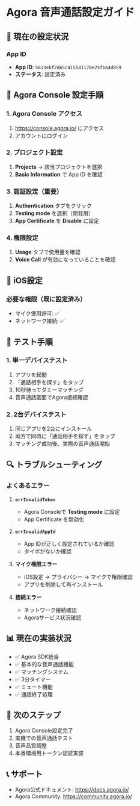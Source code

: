 # Agora 音声通話設定ガイド

## 🎯 現在の設定状況

### App ID
- **App ID**: `5633ebf2d65c415581178e25fb64d859`
- **ステータス**: 設定済み

## 🔧 Agora Console 設定手順

### 1. Agora Console アクセス
1. https://console.agora.io/ にアクセス
2. アカウントにログイン

### 2. プロジェクト設定
1. **Projects** → 該当プロジェクトを選択
2. **Basic Information** で App ID を確認

### 3. 認証設定（重要）
1. **Authentication** タブをクリック
2. **Testing mode** を選択（開発用）
3. **App Certificate** を **Disable** に設定

### 4. 権限設定
1. **Usage** タブで使用量を確認
2. **Voice Call** が有効になっていることを確認

## 📱 iOS設定

### 必要な権限（既に設定済み）
- マイク使用許可: ✅
- ネットワーク接続: ✅

## 🧪 テスト手順

### 1. 単一デバイステスト
1. アプリを起動
2. 「通話相手を探す」をタップ
3. 10秒待ってダミーマッチング
4. 音声通話画面でAgora接続確認

### 2. 2台デバイステスト
1. 同じアプリを2台にインストール
2. 両方で同時に「通話相手を探す」をタップ
3. マッチング成功後、実際の音声通話開始

## 🔍 トラブルシューティング

### よくあるエラー

1. **`errInvalidToken`**
   - Agora Consoleで **Testing mode** に設定
   - App Certificate を無効化

2. **`errInvalidAppId`**
   - App IDが正しく設定されているか確認
   - タイポがないか確認

3. **マイク権限エラー**
   - iOS設定 → プライバシー → マイクで権限確認
   - アプリを削除して再インストール

4. **接続エラー**
   - ネットワーク接続確認
   - Agoraサービス状況確認

## 📊 現在の実装状況

- ✅ Agora SDK統合
- ✅ 基本的な音声通話機能
- ✅ マッチングシステム
- ✅ 3分タイマー
- ✅ ミュート機能
- ✅ 通話終了処理

## 🚀 次のステップ

1. Agora Console設定完了
2. 実機での音声通話テスト
3. 音声品質調整
4. 本番環境用トークン認証実装

## 📞 サポート

- Agora公式ドキュメント: https://docs.agora.io/
- Agora Community: https://community.agora.io/